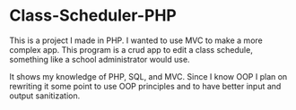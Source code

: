 # Class-Scheduler-PHP
This is a project I made in PHP.  I wanted to use MVC to make a more complex app.  This program is a crud app to edit a class schedule, something like a school administrator would use.

It shows my knowledge of PHP, SQL, and MVC.  Since I know OOP I plan on rewriting it some point to use OOP principles and to have better input and output sanitization.
